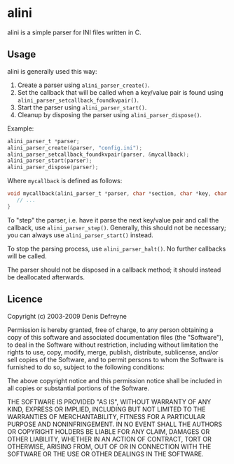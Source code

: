 alini
=====

alini is a simple parser for INI files written in C.

Usage
-----

alini is generally used this way:

1. Create a parser using `alini_parser_create()`.
2. Set the callback that will be called when a key/value pair is found using
   `alini_parser_setcallback_foundkvpair()`.
3. Start the parser using `alini_parser_start()`.
4. Cleanup by disposing the parser using `alini_parser_dispose()`.

Example:

```c
alini_parser_t *parser;
alini_parser_create(&parser, "config.ini");
alini_parser_setcallback_foundkvpair(parser, &mycallback);
alini_parser_start(parser);
alini_parser_dispose(parser);
```

Where `mycallback` is defined as follows:

```c
void mycallback(alini_parser_t *parser, char *section, char *key, char *value) {
   // ...
}
```

To "step" the parser, i.e. have it parse the next key/value pair and call the
callback, use `alini_parser_step()`. Generally, this should not be necessary;
you can always use `alini_parser_start()` instead.

To stop the parsing process, use `alini_parser_halt()`. No further callbacks
will be called.

The parser should not be disposed in a callback method; it should instead be
deallocated afterwards.

Licence
-------

Copyright (c) 2003-2009 Denis Defreyne

Permission is hereby granted, free of charge, to any person obtaining a copy
of this software and associated documentation files (the "Software"), to deal
in the Software without restriction, including without limitation the rights
to use, copy, modify, merge, publish, distribute, sublicense, and/or sell
copies of the Software, and to permit persons to whom the Software is
furnished to do so, subject to the following conditions:

The above copyright notice and this permission notice shall be included in all
copies or substantial portions of the Software.

THE SOFTWARE IS PROVIDED "AS IS", WITHOUT WARRANTY OF ANY KIND, EXPRESS OR
IMPLIED, INCLUDING BUT NOT LIMITED TO THE WARRANTIES OF MERCHANTABILITY,
FITNESS FOR A PARTICULAR PURPOSE AND NONINFRINGEMENT. IN NO EVENT SHALL THE
AUTHORS OR COPYRIGHT HOLDERS BE LIABLE FOR ANY CLAIM, DAMAGES OR OTHER
LIABILITY, WHETHER IN AN ACTION OF CONTRACT, TORT OR OTHERWISE, ARISING FROM,
OUT OF OR IN CONNECTION WITH THE SOFTWARE OR THE USE OR OTHER DEALINGS IN THE
SOFTWARE.
